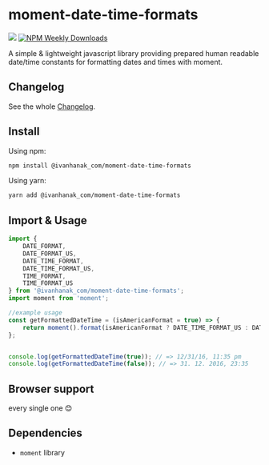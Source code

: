# moment-date-time-formats 

[![](https://flat.badgen.net/npm/v/@ivanhanak_com/moment-date-time-formats?icon=npm)](https://www.npmjs.com/package/@ivanhanak_com/moment-date-time-formats)
[![NPM Weekly Downloads](https://badgen.net/npm/dw/@ivanhanak_com/moment-date-time-formats)](https://www.npmjs.com/package/@ivanhanak_com/moment-date-time-formats)

A simple & lightweight javascript library providing prepared human readable date/time constants for formatting dates and times with moment. 

## Changelog

See the whole [Changelog](/CHANGELOG.md).

## Install

Using npm:

```sh
npm install @ivanhanak_com/moment-date-time-formats
```

Using yarn:

```sh
yarn add @ivanhanak_com/moment-date-time-formats
```

## Import & Usage
```javascript
import {
    DATE_FORMAT, 
    DATE_FORMAT_US, 
    DATE_TIME_FORMAT, 
    DATE_TIME_FORMAT_US, 
    TIME_FORMAT, 
    TIME_FORMAT_US
} from '@ivanhanak_com/moment-date-time-formats';
import moment from 'moment';

//example usage
const getFormattedDateTime = (isAmericanFormat = true) => {
    return moment().format(isAmericanFormat ? DATE_TIME_FORMAT_US : DATE_TIME_FORMAT);
};       


console.log(getFormattedDateTime(true)); // => 12/31/16, 11:35 pm
console.log(getFormattedDateTime(false)); // => 31. 12. 2016, 23:35
```

## Browser support
every single one 😊

## Dependencies
- `moment` library